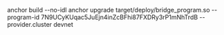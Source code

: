 anchor build --no-idl
anchor upgrade target/deploy/bridge_program.so --program-id 7N9UCyKUqac5JuEjn4inZcBFhi87FXDRy3rP1mNhTrdB --provider.cluster devnet
